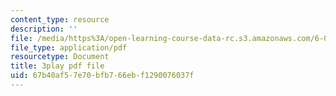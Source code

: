 ```yaml
---
content_type: resource
description: ''
file: /media/https%3A/open-learning-course-data-rc.s3.amazonaws.com/6-00-introduction-to-computer-science-and-programming-fall-2008/67b40af57e70bfb766ebf1290076037f_le8tpXQyYcM.pdf
file_type: application/pdf
resourcetype: Document
title: 3play pdf file
uid: 67b40af5-7e70-bfb7-66eb-f1290076037f
---
```

